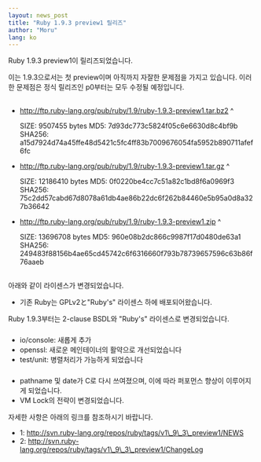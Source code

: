 ```yaml
---
layout: news_post
title: "Ruby 1.9.3 preview1 릴리즈"
author: "Moru"
lang: ko
---
```


Ruby 1.9.3 preview1이 릴리즈되었습니다.

이는 1.9.3으로서는 첫 preview이며 아직까지 자잘한 문제점을 가지고 있습니다. 이러한 문제점은 정식 릴리즈인 p0부터는
모두 수정될 예정입니다.

## 

* http://ftp.ruby-lang.org/pub/ruby/1.9/ruby-1.9.3-preview1.tar.bz2
^

    SIZE:   9507455 bytes
    MD5:    7d93dc773c5824f05c6e6630d8c4bf9b
    SHA256: a15d7924d74a45ffe48d5421c5fc4ff83b7009676054fa5952b890711afef6fc

* http://ftp.ruby-lang.org/pub/ruby/1.9/ruby-1.9.3-preview1.tar.gz
^

    SIZE:   12186410 bytes
    MD5:    0f0220be4cc7c51a82c1bd8f6a0969f3
    SHA256: 75c2dd57cabd67d8078a61db4ae86b22dc6f262b84460e5b95a0d8a327b36642

* http://ftp.ruby-lang.org/pub/ruby/1.9/ruby-1.9.3-preview1.zip
^

    SIZE:   13696708 bytes
    MD5:    960e08b2dc866c9987f17d0480de63a1
    SHA256: 249483f88156b4ae65cd45742c6f6316660f793b78739657596c63b86f76aaeb

## 

아래와 같이 라이센스가 변경되었습니다.

* 기존 Ruby는 GPLv2と\"Ruby\'s\" 라이센스 하에 배포되어왔습니다.

Ruby 1.9.3부터는 2-clause BSDL와 \"Ruby\'s\" 라이센스로 변경되었습니다.

### 

* io/console: 새롭게 추가
* openssl: 새로운 메인테이너의 활약으로 개선되었습니다
* test/unit: 병렬처리가 가능하게 되었습니다

### 

* pathname 및 date가 C로 다시 쓰여졌으며, 이에 따라 퍼포먼스 향상이 이루어지게 되었습니다.
* VM Lock의 전략이 변경되었습니다.

자세한 사항은 아래의 링크를 참조하시기 바랍니다.

* 1: http://svn.ruby-lang.org/repos/ruby/tags/v1\_9\_3\_preview1/NEWS
* 2:
  http://svn.ruby-lang.org/repos/ruby/tags/v1\_9\_3\_preview1/ChangeLog


